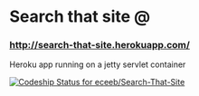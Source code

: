 # Search that site @ 


### http://search-that-site.herokuapp.com/

Heroku app running on a jetty servlet container

[ ![Codeship Status for eceeb/Search-That-Site](https://codeship.com/projects/2e362b50-a41a-0132-3084-2e02871ce1a0/status?branch=master)](https://codeship.com/projects/66288)